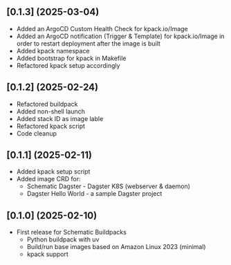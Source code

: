 ## [0.1.3] (2025-03-04)

  * Added an ArgoCD Custom Health Check for kpack.io/Image
  * Added an ArgoCD notification (Trigger & Template) for kpack.io/Image in order to restart deployment after the image is built
  * Added kpack namespace
  * Added bootstrap for kpack in Makefile
  * Refactored kpack setup accordingly

## [0.1.2] (2025-02-24)

  * Refactored buildpack
  * Added non-shell launch
  * Added stack ID as image lable
  * Refactored kpack script
  * Code cleanup

## [0.1.1] (2025-02-11)

  * Added kpack setup script
  * Added image CRD for:
    * Schematic Dagster - Dagster K8S (webserver & daemon)
    * Dagster Hello World - a sample Dagster project

## [0.1.0] (2025-02-10)

  * First release for Schematic Buildpacks
    * Python buildpack with uv
    * Build/run base images based on Amazon Linux 2023 (minimal)
    * kpack support
